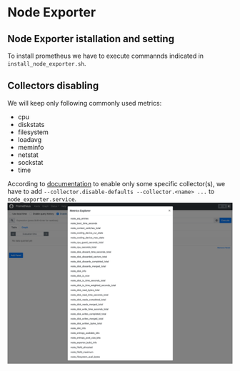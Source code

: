 # Node Exporter

## Node Exporter  istallation and setting
To install prometheus we have to execute commannds indicated in `install_node_exporter.sh`.

## Collectors disabling
We will keep only following commonly used metrics:
- cpu
- diskstats
- filesystem
- loadavg
- meminfo
- netstat
- sockstat
- time

According to [documentation](https://github.com/prometheus/node_exporter/blob/master/README.md#collectors) to enable only some specific collector(s), we have to add `--collector.disable-defaults --collector.<name> ...` to `node_exporter.service`.
![Node metrics](pics/node_metrics.png)
